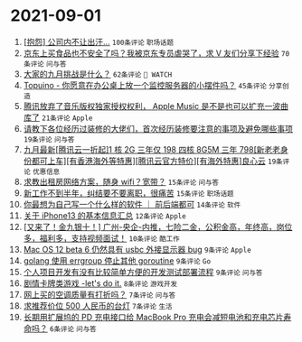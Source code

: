 # 2021-09-01

1. [[抱怨] 公司内不让出汗...](https://www.v2ex.com/t/799179) `100条评论` `职场话题`
1. [京东上买食品也不安全了吗？我被京东专员虐哭了，求 V 友们分享下经验](https://www.v2ex.com/t/799182) `70条评论` `问与答`
1. [大家的九月挑战是什么？](https://www.v2ex.com/t/799180) `62条评论` ` WATCH`
1. [Topuino - 你愿意在办公桌上放一个监控服务器的小摆件吗？](https://www.v2ex.com/t/799177) `45条评论` `分享创造`
1. [腾讯放弃了音乐版权独家授权权利， Apple Music 是不是也可以扩充一波曲库了](https://www.v2ex.com/t/799200) `21条评论` `Apple`
1. [请教下各位经历过装修的大佬们，首次经历装修要注意的事项及避免哪些事项](https://www.v2ex.com/t/799191) `19条评论` `问与答`
1. [九月最新[腾讯云一折起]1 核 2G 三年仅 198 四核 8G5M 三年 798[新老老身份都可上车][有香港海外等特惠][腾讯云官方特价][有海外特惠]良心云](https://www.v2ex.com/t/799178) `19条评论` `优惠信息`
1. [求教出租房网络方案，随身 wifi？宽带？](https://www.v2ex.com/t/799193) `15条评论` `问与答`
1. [新工作不到半年，纠结要不要离职，很痛苦](https://www.v2ex.com/t/799174) `15条评论` `职场话题`
1. [你最想为自己写一个什么样的软件 ｜ 前后端都可](https://www.v2ex.com/t/799181) `14条评论` `软件`
1. [关于 iPhone13 的基本信息汇总](https://www.v2ex.com/t/799194) `12条评论` `Apple`
1. [[又来了！金九银十！] 广州-央企-内推，七险二金，公积金高，年终高，岗位多，福利多，支持视频面试！](https://www.v2ex.com/t/799188) `10条评论` `酷工作`
1. [Mac OS 12 beta 6 仍然具有 usbc 外接显示器 bug](https://www.v2ex.com/t/799219) `9条评论` `Apple`
1. [golang 使用 errgroup 停止其他 goroutine](https://www.v2ex.com/t/799216) `9条评论` `Go`
1. [个人项目开发有没有比较简单方便的开发测试部署流程](https://www.v2ex.com/t/799189) `9条评论` `问与答`
1. [剧情卡牌类游戏 -let's do it.](https://www.v2ex.com/t/799208) `8条评论` `游戏开发`
1. [网上买的空调质量有打折吗？](https://www.v2ex.com/t/799204) `7条评论` `问与答`
1. [求推荐价位 500 人民币的台灯](https://www.v2ex.com/t/799202) `7条评论` `生活`
1. [长期用扩展坞的 PD 充电接口给 MacBook Pro 充电会减短电池和充电芯片寿命吗？](https://www.v2ex.com/t/799221) `6条评论` `问与答`
